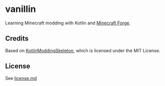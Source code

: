 # vanillin

Learning Minecraft modding with Kotlin and [Minecraft Forge](https://files.minecraftforge.net/net/minecraftforge/forge/).

## Credits

Based on [KotlinModdingSkeleton](https://github.com/thedarkcolour/KotlinModdingSkeleton), which is licensed under the MIT License.

## License

See [license.md](LICENSE.md)